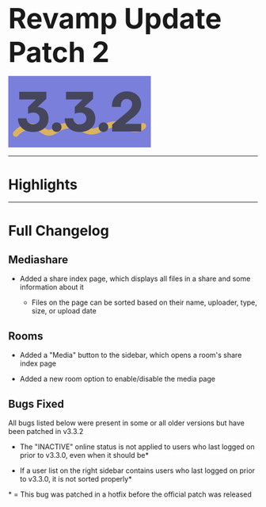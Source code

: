<h1 style="font-size:4em;margin-bottom:0.25em;">
    Revamp Update Patch 2
</h1>

<img src="/public/v3.3.2.svg" height="10%" alt="v3.3.1">

<!-- <hr>

Released on Sunday, February 4th, 2024 -->

<hr>

<style>
    h1 {
        font-size: 2em;
    }
</style>

# Highlights

<hr>

# Full Changelog

## Mediashare

- Added a share index page, which displays all files in a share and some information about it

  - Files on the page can be sorted based on their name, uploader, type, size, or upload date

## Rooms

- Added a "Media" button to the sidebar, which opens a room's share index page

- Added a new room option to enable/disable the media page

## Bugs Fixed

All bugs listed below were present in some or all older versions but have been patched in v3.3.2

- The "INACTIVE" online status is not applied to users who last logged on prior to v3.3.0, even when it should be*

- If a user list on the right sidebar contains users who last logged on prior to v3.3.0, it is not sorted properly*

\* = This bug was patched in a hotfix before the official patch was released
